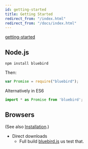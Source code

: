 ```yaml
---
id: getting-started
title: Getting Started
redirect_from: "/index.html"
redirect_from: "/docs/index.html"
---
```


[getting-started](unfinished-article)

## Node.js

    npm install bluebird

Then:

```js
var Promise = require("bluebird");
```
Alternatively in ES6 
```js
import * as Promise from 'bluebird';
```

## Browsers

(See also [Installation](install.html).)



- Direct downloads
    - Full build [bluebird.js](https://cdn.jsdelivr.net/bluebird/latest/bluebird.js) us test that. 
